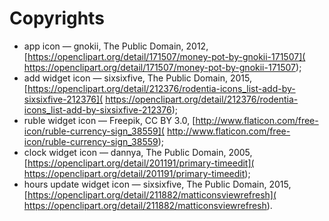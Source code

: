 # Copyrights

* app icon &mdash; gnokii, The Public Domain, 2012,
[https://openclipart.org/detail/171507/money-pot-by-gnokii-171507](
https://openclipart.org/detail/171507/money-pot-by-gnokii-171507);
* add widget icon &mdash; sixsixfive, The Public Domain, 2015,
[https://openclipart.org/detail/212376/rodentia-icons_list-add-by-sixsixfive-212376](
https://openclipart.org/detail/212376/rodentia-icons_list-add-by-sixsixfive-212376);
* ruble widget icon &mdash; Freepik, CC BY 3.0,
[http://www.flaticon.com/free-icon/ruble-currency-sign_38559](
http://www.flaticon.com/free-icon/ruble-currency-sign_38559);
* clock widget icon &mdash; dannya, The Public Domain, 2005, [https://openclipart.org/detail/201191/primary-timeedit](
https://openclipart.org/detail/201191/primary-timeedit);
* hours update widget icon &mdash; sixsixfive, The Public Domain, 2015, [https://openclipart.org/detail/211882/matticonsviewrefresh](
https://openclipart.org/detail/211882/matticonsviewrefresh).
